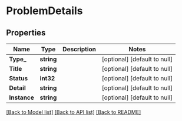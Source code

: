 # ProblemDetails

## Properties
Name | Type | Description | Notes
------------ | ------------- | ------------- | -------------
**Type_** | **string** |  | [optional] [default to null]
**Title** | **string** |  | [optional] [default to null]
**Status** | **int32** |  | [optional] [default to null]
**Detail** | **string** |  | [optional] [default to null]
**Instance** | **string** |  | [optional] [default to null]

[[Back to Model list]](../README.md#documentation-for-models) [[Back to API list]](../README.md#documentation-for-api-endpoints) [[Back to README]](../README.md)


